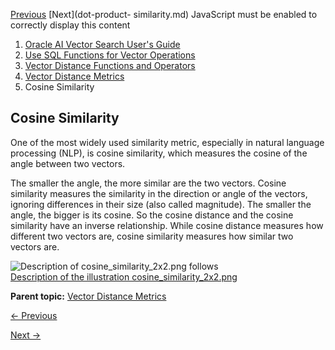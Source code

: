 [Previous](euclidean-and-squared-euclidean-distances.md) [Next](dot-product-
similarity.md) JavaScript must be enabled to correctly display this content

  1. [Oracle AI Vector Search User's Guide](index.md)
  2. [Use SQL Functions for Vector Operations](use-sql-functions-vector-operations.md)
  3. [Vector Distance Functions and Operators](vector-distance-functions-and-operators.md)
  4. [Vector Distance Metrics](vector-distance-metrics.md)
  5. Cosine Similarity

## Cosine Similarity

One of the most widely used similarity metric, especially in natural language
processing (NLP), is cosine similarity, which measures the cosine of the angle
between two vectors.

The smaller the angle, the more similar are the two vectors. Cosine similarity
measures the similarity in the direction or angle of the vectors, ignoring
differences in their size (also called magnitude). The smaller the angle, the
bigger is its cosine. So the cosine distance and the cosine similarity have an
inverse relationship. While cosine distance measures how different two vectors
are, cosine similarity measures how similar two vectors are.

  

![Description of cosine_similarity_2x2.png
follows](https://docs.oracle.com/en/database/oracle/oracle-database/23/vecse/img/cosine_similarity_2x2.png)  
[Description of the illustration
cosine_similarity_2x2.png](img_text/cosine_similarity_2x2.md)

  

**Parent topic:** [Vector Distance Metrics](vector-distance-metrics.md
"Measuring distances in a vector space is at the heart of identifying the most
relevant results for a given query vector. That process is very different from
the well-known keyword filtering in the relational database world.")


[← Previous](euclidean-and-squared-euclidean-distances.md)

[Next →](dot-product-similarity.md)
